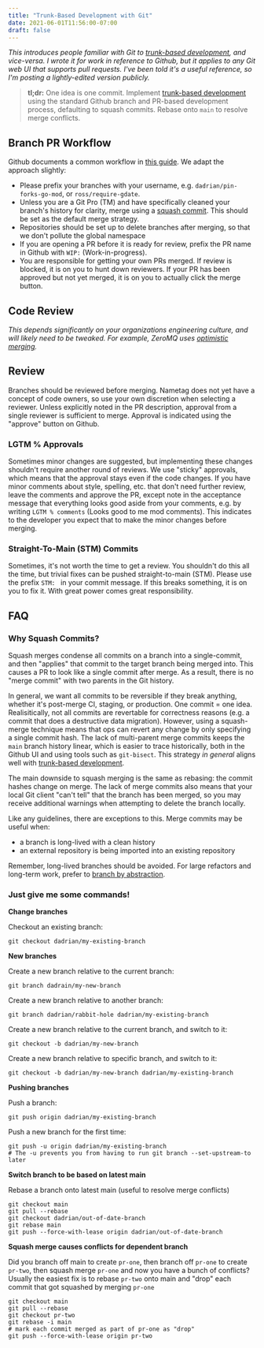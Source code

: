 ```yaml
---
title: "Trunk-Based Development with Git"
date: 2021-06-01T11:56:00-07:00
draft: false
---
```


_This introduces people familiar with Git to [trunk-based
development][trunk-dev], and vice-versa. I wrote it for work in reference to
Github, but it applies to any Git web UI that supports pull requests. I've been
told it's a useful reference, so I'm posting a lightly-edited version publicly._

> **tl;dr:** One idea is one commit. Implement [trunk-based
development][trunk-dev] using the standard Github branch and PR-based
development process, defaulting to squash commits.  Rebase onto `main` to
resolve merge conflicts.

## Branch PR Workflow

Github documents a common workflow in [this guide][gh-guide]. We adapt
the approach slightly:
* Please prefix your branches with your username, e.g.
  `dadrian/pin-forks-go-mod`, or `ross/require-gdate`.
* Unless you are a Git Pro (TM) and have specifically cleaned your branch's
  history for clarity, merge using a [squash commit][squash-commits]. This
  should be set as the default merge strategy.
* Repositories should be set up to delete branches after merging, so
  that we don't pollute the global namespace
* If you are opening a PR before it is ready for review, prefix the PR name in
  Github with `WIP:` (Work-in-progress).
* You are responsible for getting your own PRs merged. If review is blocked, it
  is on you to hunt down reviewers. If your PR has been approved but not yet
  merged, it is on you to actually click the merge button.

## Code Review

_This depends significantly on your organizations engineering culture, and will
likely need to be tweaked. For example, ZeroMQ uses [optimistic
merging][zmq-merge]._

## Review

Branches should be reviewed before merging. Nametag does not yet have a concept
of code owners, so use your own discretion when selecting a reviewer. Unless
explicitly noted in the PR description, approval from a single reviewer is
sufficient to merge. Approval is indicated using the "approve" button on Github.

### LGTM % Approvals

Sometimes minor changes are suggested, but implementing these changes shouldn't
require another round of reviews. We use "sticky" approvals, which means that
the approval stays even if the code changes. If you have minor comments about
style, spelling, etc. that don't need further review, leave the comments and
approve the PR, except note in the acceptance message that everything looks good
aside from your comments, e.g. by writing `LGTM % comments` (Looks good to me
mod comments). This indicates to the developer you expect that to make the minor
changes before merging.

### Straight-To-Main (STM) Commits

Sometimes, it's not worth the time to get a review. You shouldn't do this all
the time, but trivial fixes can be pushed straight-to-main (STM). Please use
the prefix `STM: ` in your commit message. If this breaks something, it is on
you to fix it. With great power comes great responsibility.

## FAQ

### Why Squash Commits?

Squash merges condense all commits on a branch into a single-commit, and then
"applies" that commit to the target branch being merged into. This causes a PR
to look like a single commit after merge. As a result, there is no "merge
commit" with two parents in the Git history.

In general, we want all commits to be reversible if they break anything, whether
it's post-merge CI, staging, or production. One commit = one idea.
Realisitically, not all commits are revertable for correctness reasons (e.g. a
commit that does a destructive data migration). However, using a squash-merge
technique means that ops can revert any change by only specifying a single
commit hash. The lack of multi-parent merge commits keeps the `main` branch
history linear, which is easier to trace historically, both in the Github UI and
using tools such as `git-bisect`. This strategy _in general_ aligns well with
[trunk-based development][trunk-dev].

The main downside to squash merging is the same as rebasing: the commit
hashes change on merge. The lack of merge commits also means that your local
Git client "can't tell" that the branch has been merged, so you may receive
additional warnings when attempting to delete the branch locally.

Like any guidelines, there are exceptions to this. Merge commits may be useful when:
* a branch is long-lived with a clean history
* an external repository is being imported into an existing repository

Remember, long-lived branches should be avoided. For large refactors and
long-term work, prefer to [branch by abstraction][branch-abstraction].


### Just give me some commands!

**Change branches**

Checkout an existing branch:

```
git checkout dadrian/my-existing-branch
```


**New branches**

Create a new branch relative to the current branch:

```
git branch dadrain/my-new-branch
```

Create a new branch relative to another branch:

```
git branch dadrian/rabbit-hole dadrian/my-existing-branch
```

Create a new branch relative to the current branch, and switch to it:

```
git checkout -b dadrian/my-new-branch
```

Create a new branch relative to specific branch, and switch to it:

```
git checkout -b dadrian/my-new-branch dadrian/my-existing-branch
```

**Pushing branches**

Push a branch:

```
git push origin dadrian/my-existing-branch
```

Push a new branch for the first time:
```
git push -u origin dadrian/my-existing-branch
# The -u prevents you from having to run git branch --set-upstream-to later
```

**Switch branch to be based on latest main**

Rebase a branch onto latest main (useful to resolve merge conflicts)

```
git checkout main
git pull --rebase
git checkout dadrian/out-of-date-branch
git rebase main
git push --force-with-lease origin dadrian/out-of-date-branch
```

**Squash merge causes conflicts for dependent branch**

Did you branch off main to create `pr-one`, then branch off `pr-one` to create
`pr-two`, then squash merge `pr-one` and now you have a bunch of conflicts?
Usually the easiest fix is to rebase `pr-two` onto main and "drop" each commit
that got squashed by merging `pr-one`

```
git checkout main
git pull --rebase
git checkout pr-two
git rebase -i main
# mark each commit merged as part of pr-one as "drop"
git push --force-with-lease origin pr-two
```

[trunk-dev]: https://trunkbaseddevelopment.com/
[gh-guide]: https://guides.github.com/introduction/flow/
[squash-commits]: https://docs.github.com/en/free-pro-team@latest/github/administering-a-repository/about-merge-methods-on-github#squashing-your-merge-commits
[branch-abstraction]: https://trunkbaseddevelopment.com/branch-by-abstraction/
[zmq-merge]: http://hintjens.com/blog:106

